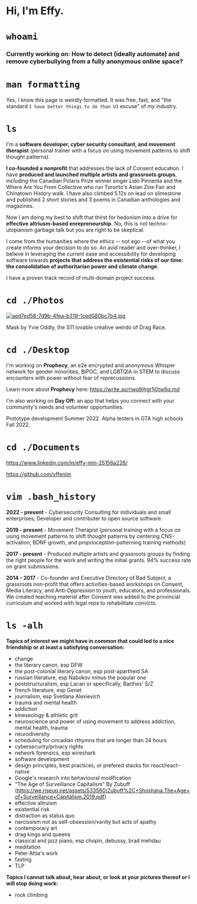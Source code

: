 # Hi, I'm Effy.
 
 
# `whoami`

### Currently working on: How to detect (ideally automate) and remove cyberbullying from a fully anonymous online space?

# `man formatting`

Yes, I know this page is weirdly formatted. It was free, fast, and "the standard `I have better things to do than UI` excuse" of my industry.

# `ls` 

I'm a **software developer, cyber security consultant, and movement therapist** (personal trainer with a focus on using movement patterns to shift thought patterns). 

**I co-founded a nonprofit** that addresses the lack of Consent education. I have **produced and launched multiple artists and grassroots groups**, including the Canadian Polaris Prize winner singer Lido Pimienta and the Where Are You From Collective who run Toronto's Asian Zine Fair and Chinatown History walk. I have also climbed 5.12s on lead on slimestone and published 2 short stories and 3 poems in Canadian anthologies and magazines.

Now I am doing my best to shift that thirst for hedonism into a drive for **effective altriusm-based enrepreneurship**. No, this is not techno-utopianism garbage talk but you are right to be skeptical. 

I come from the humanities where the ethics -- not ego --of what you create informs your decision to do so. An avid reader and over-thinker, I believe in leveraging the current ease and accessibility for developing software towards **projects that address the existential risks of our time: the consolidation of authoritarian power and climate change.**

I have a proven track record of multi-domain project success.


# `cd ./Photos`

[![aed7ed58-7d9b-4fea-b319-1ced080bc7b4.jpg](https://i.postimg.cc/cCGGFs1j/aed7ed58-7d9b-4fea-b319-1ced080bc7b4.jpg)](https://postimg.cc/8J4Y5g6B)

Mask by Yvie Oddly, the S11 lovable creative weirdo of Drag Race.


# `cd ./Desktop`

I'm working on **Prophecy**, an e2e encrypted and anonymous Whisper network for gender minorities, BIPOC, and LGBTQIA in STEM to discuss encounters with power without fear of reprecussions. 

Learn more about **Prophecy** here: https://write.as/riwq8jhgr1j0tw6q.md


I'm also working on **Day Off:** an app that helps you connect with your community's needs and volunteer opportunities. 

Prototype development Summer 2022. Alpha testers in GTA high schools Fall 2022.


# `cd ./Documents`

https://www.linkedin.com/in/effy-min-25156a228/

https://github.com/yffenim


# `vim .bash_history`

**2022 - present** - Cybersecurity Consulting for individuals and small enterprises; Developer and contributer to open source software. 

**2019 - present** - Movement Therapist (personal training with a focus on using movement patterns to shift thought patterns by centering CNS-activation, BDNF growth, and proprioception-patterning training methods)

**2017 - present** - Produced multiple artists and grassroots groups by finding the right people for the work and writing the initial grants. 94% success rate on grant submissions.

**2014 - 2017** - Co-founder and Executive Directory of Bad Subject, a grassroots non-profit that offers activities-based workshops on Consent, Media Literacy, and Anti-Oppression to youth, educators, and professionals. We created teaching material after Consent was added to the provincial curriculum and worked with legal reps to rehabilitate convicts.


# `ls -alh`

**Topics of interest we might have in common that could led to a nice friendship or at least a satisfying conversation:**
- change
- the literary canon, esp DFW
- the post-colonial literary canon, esp post-apartheid SA
- russian literature, esp Nabokov minus the popular one
- poststructuralism, esp Lacan or specifically, Barthes' S/Z
- french literature, esp Genet
- journalism, esp Svetlana Alexievich
- trauma and mental health
- addiction
- kineseology & athletic grit
- neuroscience and power of using movement to address addiction, mental health, trauma
- neurodiversity
- scheduling for circadian rthymns that are longer than 24 hours
- cybersecurity/privacy rights
- network forensics, esp wireshark
- software development
- design principles, best practices, or prefered stacks for react/react-native
- Google's research into behavioural modification
- "The Age of Surveillance Capitalism" By Zubuff (https://we.riseup.net/assets/533560/Zuboff%2C+Shoshana.The+Age+of+Surveillance+Capitalism.2019.pdf)
- effective altruism
- existential risk
- distraction as status quo
- narcissism not as self-obsession/vanity but acts of apathy
- contemporary art
- drag kings and queens
- classical and jazz piano, esp chopin, debussy, brad mehdau
- meditation
- Peter Attia's work
- fasting
- TLP

**Topics I cannot talk about, hear about, or look at your pictures thereof or I will stop doing work:**
- rock climbing

